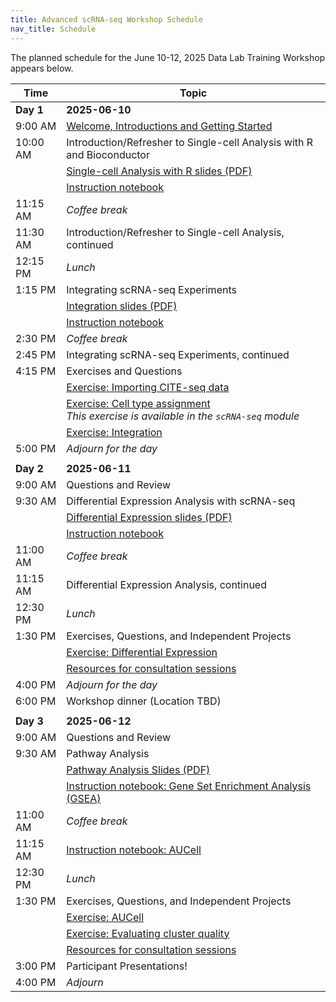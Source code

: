 ```yaml
---
title: Advanced scRNA-seq Workshop Schedule
nav_title: Schedule
---
```


The planned schedule for the June 10-12, 2025 Data Lab Training Workshop appears below.

| Time      | Topic
| --------- | ------------------------------------------------------------------------------------------------------------------------------------------------------------------------------------------------------------
| **Day 1** | **2025-06-10**
| 9:00 AM   | [Welcome, Introductions and Getting Started](../slides/2025-06-10_welcome-introduction.pdf)
| 10:00 AM  | Introduction/Refresher to Single-cell Analysis with R and Bioconductor
|           | [Single-cell Analysis with R slides (PDF)](../slides/2025-06-10_scRNAseq-data-intro.pdf)
|           | [Instruction notebook](../completed-notebooks/scRNA-seq-advanced/01-read_filter_normalize_scRNA.nb.html)
| 11:15 AM  | *Coffee break*
| 11:30 AM  | Introduction/Refresher to Single-cell Analysis, continued
| 12:15 PM  | *Lunch*
| 1:15 PM   | Integrating scRNA-seq Experiments
|           | [Integration slides (PDF)](../slides/2025-06-10_integration.pdf)
|           | [Instruction notebook](../completed-notebooks/scRNA-seq-advanced/02-dataset_integration.nb.html)
| 2:30 PM   | *Coffee break*
| 2:45 PM   | Integrating scRNA-seq Experiments, continued
| 4:15 PM   | Exercises and Questions
|           | [Exercise: Importing CITE-seq data](https://github.com/AlexsLemonade/training-modules/blob/{{site.release_tag}}/scRNA-seq-advanced/exercise_01-citeseq.Rmd)
|           | [Exercise: Cell type assignment](https://github.com/AlexsLemonade/training-modules/blob/{{site.release_tag}}/scRNA-seq/exercise_03-celltype.Rmd) <br> _This exercise is available in the `scRNA-seq` module_
|           | [Exercise: Integration](https://github.com/AlexsLemonade/training-modules/blob/{{site.release_tag}}/scRNA-seq-advanced/exercise_02-integration.Rmd)
| 5:00 PM   | *Adjourn for the day*
|           |
| **Day 2** | **2025-06-11**
| 9:00 AM   | Questions and Review
| 9:30 AM   | Differential Expression Analysis with scRNA-seq
|           | [Differential Expression slides (PDF)](../slides/2025-06-11_differential-expression.pdf)
|           | [Instruction notebook](../completed-notebooks/scRNA-seq-advanced/03-differential_expression.nb.html)
| 11:00 AM  | *Coffee break*
| 11:15 AM  | Differential Expression Analysis, continued
| 12:30 PM  | *Lunch*
| 1:30 PM   | Exercises, Questions, and Independent Projects
|           | [Exercise: Differential Expression](https://github.com/AlexsLemonade/training-modules/blob/{{site.release_tag}}/scRNA-seq-advanced/exercise_03-diffexp.Rmd)
|           | [Resources for consultation sessions](./workshop-resources.md)
| 4:00 PM   | *Adjourn for the day*
| 6:00 PM   | Workshop dinner (Location TBD)
|           |
| **Day 3** | **2025-06-12**
| 9:00 AM   | Questions and Review
| 9:30 AM   | Pathway Analysis
|           | [Pathway Analysis Slides (PDF)](#../slides/2025-06-12_pathway-analysis.pdf)
|           | [Instruction notebook: Gene Set Enrichment Analysis (GSEA)](../completed-notebooks/scRNA-seq-advanced/04-gene_set_enrichment_analysis.nb.html)
| 11:00 AM  | *Coffee break*
| 11:15 AM  | [Instruction notebook: AUCell](../completed-notebooks/scRNA-seq-advanced/05-aucell.nb.html)
| 12:30 PM  | *Lunch*
| 1:30 PM   | Exercises, Questions, and Independent Projects
|           | [Exercise: AUCell](https://github.com/AlexsLemonade/training-modules/blob/{{site.release_tag}}/scRNA-seq-advanced/exercise_04-scrna_pathway.Rmd)
|           | [Exercise: Evaluating cluster quality](https://github.com/AlexsLemonade/training-modules/blob/{{site.release_tag}}/scRNA-seq-advanced/exercise_05-cluster_evaluation.Rmd)
|           | [Resources for consultation sessions](./workshop-resources.md)
| 3:00 PM   | Participant Presentations!
| 4:00 PM   | *Adjourn*


